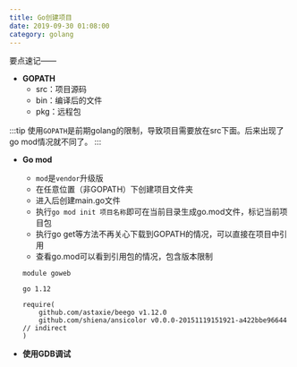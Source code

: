 ```yaml
---
title: Go创建项目
date: 2019-09-30 01:08:00
category: golang
---
```

要点速记——
<!-- more -->

* **GOPATH**
  * src：项目源码
  * bin：编译后的文件
  * pkg：远程包

:::tip
使用`GOPATH`是前期golang的限制，导致项目需要放在src下面。后来出现了go mod情况就不同了。
:::

* **Go mod**
  * `mod`是`vendor`升级版
  * 在任意位置（非GOPATH）下创建项目文件夹
  * 进入后创建main.go文件
  * 执行`go mod init 项目名称`即可在当前目录生成go.mod文件，标记当前项目包
  * 执行go get等方法不再关心下载到GOPATH的情况，可以直接在项目中引用
  * 查看go.mod可以看到引用包的情况，包含版本限制
  ```
  module goweb

  go 1.12

  require(
      github.com/astaxie/beego v1.12.0
      github.com/shiena/ansicolor v0.0.0-20151119151921-a422bbe96644 // indirect
  )
  ```

* **使用GDB调试**